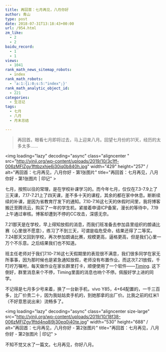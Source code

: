 ```yaml
---
title: 再回首：七月再见，八月你好
author: 青山
type: post
date: 2018-07-31T13:18:43+00:00
url: /954.html
zm_like:
  - 2
  - 2
baidu_record:
  - 1
  - 1
views:
  - 1041
rank_math_news_sitemap_robots:
  - index
rank_math_robots:
  - 'a:1:{i:0;s:5:"index";}'
rank_math_analytic_object_id:
  - 221
categories:
  - 生活记
tags:
  - 七月
  - 八月
  - 月末总结

---
```

<blockquote id="sc_xuk">
  <p>
    再回首。眼看七月即将过去，马上迎来八月。回望七月份的31天，经历的太多太多……
  </p>
</blockquote>

<img loading="lazy" decoding="async" class="aligncenter " src="http://yinji.org/wp-content/uploads/2019/10/3c1ff-006zMFlZgy1fttbzxhje6j30iq0b840h.jpg" width="429" height="257" / alt="再回首：七月再见，八月你好 - 第1张图片" title="再回首：七月再见，八月你好 - 第1张图片 | 印记" >

七月，按照以往的常理，是在学校补课学习的。而今年七月，仅仅在7.3-7.9上了三天课，7.17-7.21上了四天课，差不多十天的课程，其余的都在家中休息。断断续续的补课，是因为省教育厅发下的通知。7.10-7.16这七天的休假时间里，我将博客搬迁至腾讯云，购买了一年的学生机，紧接着申请ICP备案，漫长的等待中，7.19上午通过审核。博客却遭到不停的CC攻击，深感无奈。

7.21那天是在学校，早上得知放假的消息，而我们班准备去参加县里组织的朗诵比赛（心里很不愿意），练习了不到三天，可谓是临危受命，结果还得了二等奖。7.24那天又回到学校，再次参加朗诵比赛，规模更高，逼格更高，但是我们心里一万个不乐意。之后结果我们也不知道。

班主任老师对于我们7.10-7.16这七天假期里的表现很不满意，我们很多同学在家无所事事，因为那时候也是紧急通知放假，老师没有布置作业。而这次7.21放假，千叮咛万嘱咐，每天做作业在家长群里打卡，顺便使用了一个软件——[Timing][1]. 这下倒好，群里消息来个不停，Timing里面的消息也响个不停。佩服好学上进的同学。

不记得是七月多少号来着，换了一台新手机，vivo Y85，4+64配置的，一千三百多，比厂价贵二十，因为我姑姑卖手机的，到她那拿的出厂价。比我之前的红米1（不好意思说出来）流畅多了。

<img loading="lazy" decoding="async" class="aligncenter size-large" src="http://yinji.org/wp-content/uploads/2019/10/18f38-006zMFlZgy1fttd4nq8l9j30eq0j40te.jpg" width="530" height="688" / alt="再回首：七月再见，八月你好 - 第2张图片" title="再回首：七月再见，八月你好 - 第2张图片 | 印记" >

不知不觉又水了一篇文。七月再见，你好八月。

&nbsp;

&nbsp;

 [1]: http://yinji.org/839.html